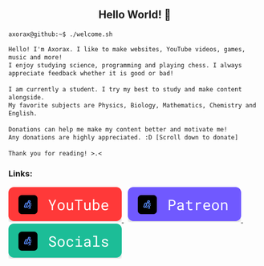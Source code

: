 <h2 align="center">Hello World! 👋</h2>

```console
axorax@github:~$ ./welcome.sh
```

```
Hello! I'm Axorax. I like to make websites, YouTube videos, games, music and more!
I enjoy studying science, programming and playing chess. I always appreciate feedback whether it is good or bad!

I am currently a student. I try my best to study and make content alongside.
My favorite subjects are Physics, Biology, Mathematics, Chemistry and English.

Donations can help me make my content better and motivate me!
Any donations are highly appreciated. :D [Scroll down to donate]

Thank you for reading! >.<
```

##### <h3>Links: </h3>

<a href="https://www.youtube.com/channel/UChNE29WeA7wbW5VC4JVb5Ag">
  <img src="buttons/youtube.svg">
</a> &nbsp;
<a href="https://patreon.com/axorax/">
  <img src="buttons/patreon.svg">
</a> &nbsp;
<a href="https://github.com/Axorax/socials">
  <img src="buttons/socials.svg">
</a>
